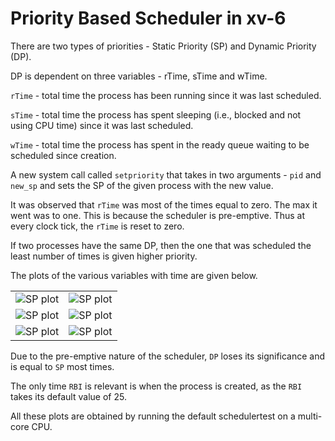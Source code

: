 # Priority Based Scheduler in xv-6

There are two types of priorities - 
Static Priority (SP) and
Dynamic Priority (DP). 

DP is dependent on three variables - rTime, sTime and wTime.

```rTime``` - total time the process has been running since it was last scheduled.

```sTime``` - total time the process has spent sleeping (i.e., blocked and not using CPU time) since it was last scheduled.

```wTime``` - total time the process has spent in the ready queue waiting to be scheduled since creation.


A new system call called ```setpriority``` that takes in two arguments - ```pid``` and ```new_sp``` and sets the SP of the given process with the new value.


It was observed that ```rTime``` was most of the times equal to zero. The max it went was to one. This is because the scheduler is pre-emptive. Thus at every clock tick, the ```rTime``` is reset to zero.

If two processes have the same DP, then the one that was scheduled the least number of times is given higher priority.

The plots of the various variables with time are given below.

|                            |                             | 
|       :-----------:        |       :------------:        |
| ![SP plot](plot_sp.png)    | ![SP plot](plot_rbi.png)    | 
| ![SP plot](plot_rtime.png) | ![SP plot](plot_stime.png)  | 
| ![SP plot](plot_wtime.png) | ![SP plot](plot_numsch.png) | 


Due to the pre-emptive nature of the scheduler, ```DP``` loses its significance and is equal to ```SP``` most times.

The only time ```RBI``` is relevant is when the process is created, as the ```RBI``` takes its default value of 25.

All these plots are obtained by running the default schedulertest on a multi-core CPU.
